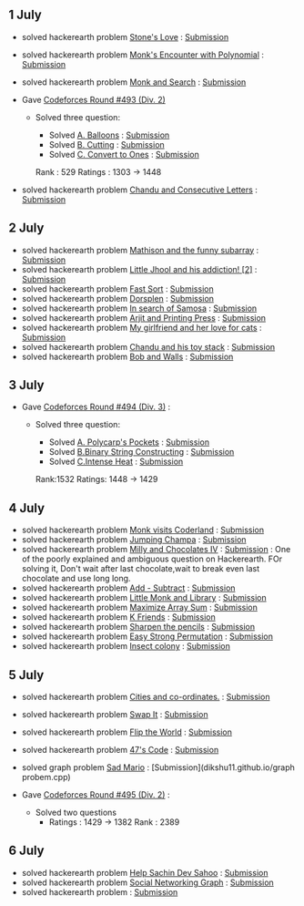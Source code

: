 
## 1 July

* solved hackerearth problem [Stone's Love](https://www.hackerearth.com/practice/algorithms/searching/binary-search/practice-problems/algorithm/stones-love/) : [Submission](https://www.hackerearth.com/practice/algorithms/searching/binary-search/practice-problems/algorithm/stones-love/)
* solved hackerearth problem [Monk's Encounter with Polynomial](https://www.hackerearth.com/practice/algorithms/searching/binary-search/practice-problems/algorithm/monks-encounter-with-polynomial/) : [Submission](https://www.hackerearth.com/submission/17936437/)
* solved hackerearth problem [Monk and Search](https://www.hackerearth.com/practice/algorithms/searching/binary-search/practice-problems/algorithm/monk-and-search-2/) : [Submission](https://www.hackerearth.com/submission/17938036/)

* Gave [Codeforces Round #493 (Div. 2)](http://codeforces.com/contest/998)
  * Solved three question:
    * Solved [A. Balloons](http://codeforces.com/contest/998/problem/A) : [Submission](dikshu11.github.io/codeforces/998A.cpp)
    * Solved [B. Cutting](http://codeforces.com/contest/998/problem/B) : [Submission](dikshu11.github.io/codeforces/998B.cpp)
    * Solved [C. Convert to Ones](http://codeforces.com/contest/998/problem/C) : [Submission](dikshu11.github.io/codeforces/998C.cpp)
    
    Rank : 529 Ratings : 1303 → 1448
    
* solved hackerearth problem [Chandu and Consecutive Letters](https://www.hackerearth.com/practice/algorithms/greedy/basics-of-greedy-algorithms/practice-problems/algorithm/chandu-and-consecutive-letters/) : [Submission](https://www.hackerearth.com/submission/17952806/)

## 2 July

* solved hackerearth problem [Mathison and the funny subarray](https://www.hackerearth.com/practice/algorithms/greedy/basics-of-greedy-algorithms/practice-problems/algorithm/mathison-and-the-funny-substring-b3f58587/) : [Submission](https://www.hackerearth.com/submission/17963617/)
* solved hackerearth problem [Little Jhool and his addiction! [2]](https://www.hackerearth.com/practice/algorithms/greedy/basics-of-greedy-algorithms/practice-problems/algorithm/little-jhool-and-his-addiction-2-4/) : [Submission](https://www.hackerearth.com/submission/17964135/)
* solved hackerearth problem [Fast Sort](https://www.hackerearth.com/practice/algorithms/greedy/basics-of-greedy-algorithms/practice-problems/algorithm/fast-sort-1/) : [Submission](https://www.hackerearth.com/submission/17970109/)
* solved hackerearth problem [Dorsplen](https://www.hackerearth.com/practice/algorithms/greedy/basics-of-greedy-algorithms/practice-problems/algorithm/dorsplen/)  : [Submission](https://www.hackerearth.com/submission/17970276/)
* solved hackerearth problem [In search of Samosa](https://www.hackerearth.com/practice/algorithms/greedy/basics-of-greedy-algorithms/practice-problems/algorithm/in-search-of-samosa-pledge-easy-3/) : [Submission](https://www.hackerearth.com/submission/17971705/)
* solved hackerearth problem [Arjit and Printing Press](https://www.hackerearth.com/practice/algorithms/greedy/basics-of-greedy-algorithms/practice-problems/algorithm/arjit-and-printing-press/) : [Submission](https://www.hackerearth.com/submission/17972168/)
* solved hackerearth problem [My girlfriend and her love for cats](https://www.hackerearth.com/practice/algorithms/greedy/basics-of-greedy-algorithms/practice-problems/algorithm/my-girlfriend-and-her-love-for-cats-1/) : [Submission](https://www.hackerearth.com/submission/17972284/)
* solved hackerearth problem [Chandu and his toy stack](https://www.hackerearth.com/practice/algorithms/greedy/basics-of-greedy-algorithms/practice-problems/algorithm/chandu-and-his-toy-stack/) : [Submission](https://www.hackerearth.com/submission/17972703/)
* solved hackerearth problem [Bob and Walls](https://www.hackerearth.com/practice/algorithms/greedy/basics-of-greedy-algorithms/practice-problems/algorithm/bob-and-walls/) : [Submission](https://www.hackerearth.com/submission/17974093/)

## 3 July

* Gave [Codeforces Round #494 (Div. 3)](http://codeforces.com/contest/1003) : 
  * Solved three question:
    * Solved [A. Polycarp's Pockets](http://codeforces.com/contest/1003/problem/A) : [Submission](dikshu11.github.io/codeforces/1003A.cpp)
    * Solved [B.Binary String Constructing](http://codeforces.com/contest/1003/problem/B) : [Submission](dikshu11.github.io/codeforces/1003B.cpp)
    * Solved [C.Intense Heat](http://codeforces.com/contest/1003/problem/C) : [Submission](dikshu11.github.io/codeforces/1003C.cpp)
    
    Rank:1532 Ratings: 1448 → 1429

## 4 July

* solved hackerearth problem [Monk visits Coderland](https://www.hackerearth.com/practice/algorithms/greedy/basics-of-greedy-algorithms/practice-problems/algorithm/monk-visits-coderland-4/) : [Submission](https://www.hackerearth.com/submission/18009035/)
* solved hackerearth problem [Jumping Champa](https://www.hackerearth.com/practice/algorithms/greedy/basics-of-greedy-algorithms/practice-problems/algorithm/jumping-champa-icpc-1/) : [Submission](https://www.hackerearth.com/submission/18009433/)
* solved hackerearth problem [Milly and Chocolates IV](https://www.hackerearth.com/practice/algorithms/greedy/basics-of-greedy-algorithms/practice-problems/algorithm/milly-and-chocolates-iv-6/) : [Submission](https://www.hackerearth.com/submission/18011798/) : One of the poorly explained and ambiguous question on Hackerearth. FOr solving it, Don't wait after last chocolate,wait to break even last chocolate and use long long.
* solved hackerearth problem [Add - Subtract](https://www.hackerearth.com/practice/algorithms/greedy/basics-of-greedy-algorithms/practice-problems/algorithm/add-subtract/) : [Submission](https://www.hackerearth.com/submission/18013557/)
* solved hackerearth problem [Little Monk and Library](https://www.hackerearth.com/practice/algorithms/greedy/basics-of-greedy-algorithms/practice-problems/algorithm/little-monk-and-library/) : [Submission](https://www.hackerearth.com/submission/18014168/)
* solved hackerearth problem [Maximize Array Sum](https://www.hackerearth.com/practice/algorithms/greedy/basics-of-greedy-algorithms/practice-problems/algorithm/bob-and-profit-fd9f0ee3/) : [Submission](https://www.hackerearth.com/submission/18014394/)
* solved hackerearth problem [K Friends](https://www.hackerearth.com/practice/algorithms/greedy/basics-of-greedy-algorithms/practice-problems/algorithm/k-friends-89908017/) : [Submission](https://www.hackerearth.com/submission/18015719/)
* solved hackerearth problem [Sharpen the pencils](https://www.hackerearth.com/practice/algorithms/greedy/basics-of-greedy-algorithms/practice-problems/algorithm/sharpen-the-pencils-2/) : [Submission](https://www.hackerearth.com/submission/18016031/)
* solved hackerearth problem [Easy Strong Permutation](https://www.hackerearth.com/practice/algorithms/greedy/basics-of-greedy-algorithms/practice-problems/algorithm/easy-strong-permutation/) : [Submission](https://www.hackerearth.com/submission/18016201/)
* solved hackerearth problem [Insect colony](https://www.hackerearth.com/practice/algorithms/greedy/basics-of-greedy-algorithms/practice-problems/algorithm/insect-colony-2/) : [Submission](https://www.hackerearth.com/submission/18020391/)

## 5 July
* solved hackerearth problem [ Cities and co-ordinates.](https://www.hackerearth.com/practice/algorithms/greedy/basics-of-greedy-algorithms/practice-problems/algorithm/protect-the-cities/description/) : [Submission](https://www.hackerearth.com/submission/18038903/)
* solved hackerearth problem [Swap It](https://www.hackerearth.com/practice/algorithms/greedy/basics-of-greedy-algorithms/practice-problems/algorithm/swap-it-2/) : [Submission](https://www.hackerearth.com/submission/18039352/)
* solved hackerearth problem [Flip the World](https://www.hackerearth.com/practice/algorithms/greedy/basics-of-greedy-algorithms/practice-problems/algorithm/flip-the-world/) : [Submission](https://www.hackerearth.com/submission/18039650/)
* solved hackerearth problem [47's Code](https://www.hackerearth.com/practice/algorithms/greedy/basics-of-greedy-algorithms/practice-problems/algorithm/playing-cards-1-8abea701/) : [Submission](https://www.hackerearth.com/submission/18039804/)
* solved graph problem [Sad Mario](dikshu11.github.io/Sad-Mario.pdf) : [Submission](dikshu11.github.io/graph probem.cpp)

* Gave [Codeforces Round #495 (Div. 2)](https://codeforces.com/contest/1004) :
  * Solved two questions 
    * Ratings : 1429 → 1382 Rank : 2389


## 6 July

* solved hackerearth problem [Help Sachin Dev Sahoo](https://www.hackerearth.com/practice/algorithms/greedy/basics-of-greedy-algorithms/practice-problems/algorithm/minimum-flips/) : [Submission](https://www.hackerearth.com/submission/18056284/)
* solved hackerearth problem [Social Networking Graph](https://www.hackerearth.com/practice/algorithms/graphs/breadth-first-search/practice-problems/algorithm/social-networking-graph/) : [Submission](https://www.hackerearth.com/submission/18063542/)
* solved hackerearth problem []() : [Submission]()

